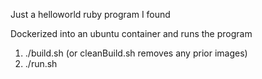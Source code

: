 Just a helloworld ruby program I found

Dockerized into an ubuntu container and runs the program

1) ./build.sh (or cleanBuild.sh removes any prior images)
2) ./run.sh 

